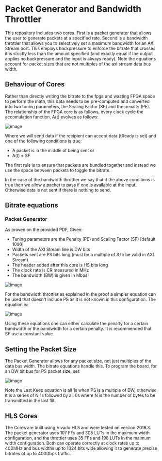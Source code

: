 # Packet Generator and Bandwidth Throttler

This repository includes two cores. First is a packet generator that allows the user to generate packets at a specified rate. Second is a bandwidth throttler that allows you to selectively set a maximum bandwidth for an AXI Stream port. This employs backpressure to enforce the bitrate that crosses it is strictly less than the amount specified (and exactly equal if the output applies no backpressure and the input is always ready). Note the equations account for packet sizes that are not multiples of the axi stream data bus width.

## Behaviour of Cores

Rather than directly writing the bitrate to the fpga and wasting FPGA space to perform the math, this data needs to be pre-computed and converted into two tuning parameters, the Scaling Factor (SF) and the penalty (PE). The relationship of the FPGA core is as follows, every clock cycle the accomulation function, A(t) evolves as follows:

![image](https://user-images.githubusercontent.com/11798516/125960553-8b0906da-fed2-49a6-94f6-a6fa08f6f860.png)

Where we will send data if the recipient can accept data (tReady is set) and one of the following conditions is true:
  - A packet is in the middle of being sent or 
  - A(t) ≤ SF 

The first rule is to ensure that packets are bundled together and instead we use the space between packets to toggle the bitrate.

In the case of the bandwidth throttler we say that if the above conditions is true then we allow a packet to pass if one is available at the input. Otherwise data is not sent if there is nothing to send.

## Bitrate equations

### Packet Generator

As proven on the provided PDF, Given:
  -	Tuning parameters are the Penalty (PE) and Scaling Factor (SF) [default 1000]
  -	Width of the AXI Stream line is DW bits
  -	Packets sent are PS bits long (must be a multiple of 8 to be valid in AXI Stream)
  -	The header added after this core is HS bits long
  -	The clock rate is CR measured in MHz
  -	The bandwidth (BW) is given in Mbps

![image](https://user-images.githubusercontent.com/11798516/125961243-00f8f510-fb3e-4dc1-9188-6c4dcec339a9.png)

For the bandwidth throttler as explained in the proof a simpler equation can be used that doesn't include PS as it is not known in this configuration. The equation is:

![image](https://user-images.githubusercontent.com/11798516/125961445-e431f1fd-6c48-47e9-8e77-d3eda4792973.png)

Using these equations one can either calculate the penalty for a certain bandwidth or the bandwidth for a certain penalty. It is recommended that SF use a constant value.

## Setting the Packet Size

The Packet Generator allows for any packet size, not just multiples of the data bus width. The bitrate equations handle this. To program the board, for an DW bit bus for PS packet size, set:

![image](https://user-images.githubusercontent.com/11798516/126000195-46e23af7-bb78-4dba-85d7-3383f7ce2586.png)

Note the Last Keep equation is all 1s when PS is a multiple of DW, otherwise it is a series of N 1s followed by all 0s where N is the number of bytes to be transmitted in the last flit.

## HLS Cores

The Cores are built using Vivado HLS and were tested on version 2018.3. The packet generator uses 107 FFs and 305 LUTs in the maximum width configuration, and the throttler uses  35 FFs and 198 LUTs in the maimum width configuration. Both can operate correctly at clock rates up to 400MHz and bus widths up to 1024 bits wide allowing it to generate precise bitrates of up to 400Gbps traffic. 
